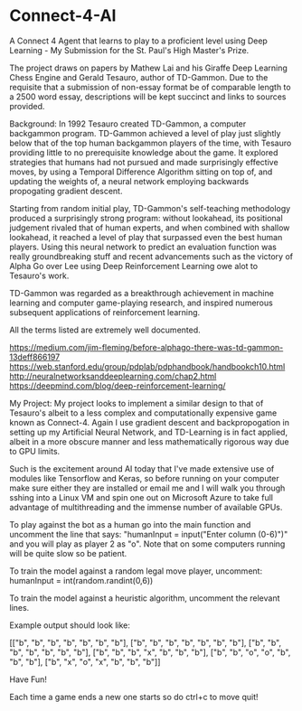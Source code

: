 # Connect-4-AI
A Connect 4 Agent that learns to play to a proficient level using Deep Learning - My Submission for the St. Paul's High Master's Prize.

The project draws on papers by Mathew Lai and his Giraffe Deep Learning Chess Engine and Gerald Tesauro, author of TD-Gammon.
Due to the requisite that a submission of non-essay format be of comparable length to a 2500 word essay, descriptions will be kept succinct and links to sources provided.

Background:
In 1992 Tesauro created TD-Gammon, a computer backgammon program. TD-Gammon achieved a level of play just slightly below that of the top human backgammon players of the time, with Tesauro providing little to no prerequisite knowledge about the game. It explored strategies that humans had not pursued and made surprisingly effective moves, by using a Temporal Difference Algorithm sitting on top of, and updating the weights of, a neural network employing backwards propogating gradient descent.

Starting from random initial play, TD-Gammon's self-teaching methodology produced a surprisingly strong program: without lookahead, its positional judgement rivaled that of human experts, and when combined with shallow lookahead, it reached a level of play that surpassed even the best human players. Using this neural network to predict an evaluation function was really groundbreaking stuff and recent advancements such as the victory of Alpha Go over Lee using Deep Reinforcement Learning owe alot to Tesauro's work.

TD-Gammon was regarded as a breakthrough achievement in machine learning and computer game-playing research, and inspired numerous subsequent applications of reinforcement learning.

All the terms listed are extremely well documented.

https://medium.com/jim-fleming/before-alphago-there-was-td-gammon-13deff866197
https://web.stanford.edu/group/pdplab/pdphandbook/handbookch10.html
http://neuralnetworksanddeeplearning.com/chap2.html
https://deepmind.com/blog/deep-reinforcement-learning/

My Project:
My project looks to implement a similar design to that of Tesauro's albeit to a less complex and computationally expensive game known as Connect-4. Again I use gradient descent and backpropogation in setting up my Artificial Neural Network, and TD-Learning is in fact applied, albeit in a more obscure manner and less mathematically rigorous way due to GPU limits.

Such is the excitement around AI today that I've made extensive use of modules like Tensorflow and Keras, so before running on your computer make sure either they are installed or email me and I will walk you through sshing into a Linux VM and spin one out on Microsoft Azure to take full advantage of multithreading and the immense number of available GPUs.

To play against the bot as a human go into the main function and uncomment the line that says: "humanInput = input("Enter column (0-6)")" and you will play as player 2 as "o". Note that on some computers running will be quite slow so be patient.

To train the model against a random legal move player, uncomment: humanInput = int(random.randint(0,6))

To train the model against a heuristic algorithm, uncomment the relevant lines.

Example output should look like:

[["b", "b", "b", "b", "b", "b", "b"],
 ["b", "b", "b", "b", "b", "b", "b"],
 ["b", "b", "b", "b", "b", "b", "b"],
 ["b", "b", "b", "x", "b", "b", "b"],
 ["b", "b", "o", "o", "b", "b", "b"],
 ["b", "x", "o", "x", "b", "b", "b"]]

Have Fun!

Each time a game ends a new one starts so do ctrl+c to move quit!
